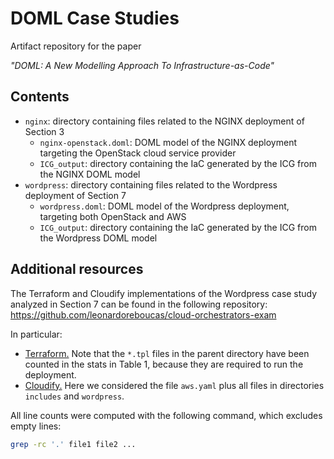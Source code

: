 # DOML Case Studies

Artifact repository for the paper

*"DOML: A New Modelling Approach To Infrastructure-as-Code"*

## Contents
- `nginx`: directory containing files related to the NGINX deployment of Section 3
  - `nginx-openstack.doml`: DOML model of the NGINX deployment targeting the OpenStack cloud service provider
  - `ICG_output`: directory containing the IaC generated by the ICG from the NGINX DOML model
- `wordpress`: directory containing files related to the Wordpress deployment of Section 7
  - `wordpress.doml`: DOML model of the Wordpress deployment, targeting both OpenStack and AWS
  - `ICG_output`: directory containing the IaC generated by the ICG from the Wordpress DOML model
  
## Additional resources

The Terraform and Cloudify implementations of the Wordpress case study analyzed in Section 7 can be found in the following repository:
https://github.com/leonardoreboucas/cloud-orchestrators-exam

In particular:
- [Terraform.](https://github.com/leonardoreboucas/cloud-orchestrators-exam/tree/master/terraform/aws)
  Note that the `*.tpl` files in the parent directory have been counted in the stats in Table 1, because they are required to run the deployment.
- [Cloudify.](https://github.com/leonardoreboucas/cloud-orchestrators-exam/tree/master/cloudify)
  Here we considered the file `aws.yaml` plus all files in directories `includes` and `wordpress`.
  
All line counts were computed with the following command, which excludes empty lines:
```sh
grep -rc '.' file1 file2 ...
```
